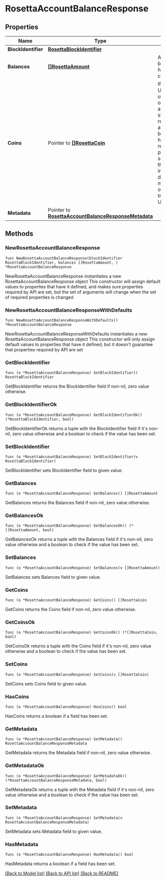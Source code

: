 # RosettaAccountBalanceResponse

## Properties

Name | Type | Description | Notes
------------ | ------------- | ------------- | -------------
**BlockIdentifier** | [**RosettaBlockIdentifier**](RosettaBlockIdentifier.md) |  | 
**Balances** | [**[]RosettaAmount**](RosettaAmount.md) | A single account balance may have multiple currencies | 
**Coins** | Pointer to [**[]RosettaCoin**](RosettaCoin.md) | If a blockchain is UTXO-based, all unspent Coins owned by an account_identifier should be returned alongside the balance. It is highly recommended to populate this field so that users of the Rosetta API implementation don&#39;t need to maintain their own indexer to track their UTXOs. | [optional] 
**Metadata** | Pointer to [**RosettaAccountBalanceResponseMetadata**](RosettaAccountBalanceResponseMetadata.md) |  | [optional] 

## Methods

### NewRosettaAccountBalanceResponse

`func NewRosettaAccountBalanceResponse(blockIdentifier RosettaBlockIdentifier, balances []RosettaAmount, ) *RosettaAccountBalanceResponse`

NewRosettaAccountBalanceResponse instantiates a new RosettaAccountBalanceResponse object
This constructor will assign default values to properties that have it defined,
and makes sure properties required by API are set, but the set of arguments
will change when the set of required properties is changed

### NewRosettaAccountBalanceResponseWithDefaults

`func NewRosettaAccountBalanceResponseWithDefaults() *RosettaAccountBalanceResponse`

NewRosettaAccountBalanceResponseWithDefaults instantiates a new RosettaAccountBalanceResponse object
This constructor will only assign default values to properties that have it defined,
but it doesn't guarantee that properties required by API are set

### GetBlockIdentifier

`func (o *RosettaAccountBalanceResponse) GetBlockIdentifier() RosettaBlockIdentifier`

GetBlockIdentifier returns the BlockIdentifier field if non-nil, zero value otherwise.

### GetBlockIdentifierOk

`func (o *RosettaAccountBalanceResponse) GetBlockIdentifierOk() (*RosettaBlockIdentifier, bool)`

GetBlockIdentifierOk returns a tuple with the BlockIdentifier field if it's non-nil, zero value otherwise
and a boolean to check if the value has been set.

### SetBlockIdentifier

`func (o *RosettaAccountBalanceResponse) SetBlockIdentifier(v RosettaBlockIdentifier)`

SetBlockIdentifier sets BlockIdentifier field to given value.


### GetBalances

`func (o *RosettaAccountBalanceResponse) GetBalances() []RosettaAmount`

GetBalances returns the Balances field if non-nil, zero value otherwise.

### GetBalancesOk

`func (o *RosettaAccountBalanceResponse) GetBalancesOk() (*[]RosettaAmount, bool)`

GetBalancesOk returns a tuple with the Balances field if it's non-nil, zero value otherwise
and a boolean to check if the value has been set.

### SetBalances

`func (o *RosettaAccountBalanceResponse) SetBalances(v []RosettaAmount)`

SetBalances sets Balances field to given value.


### GetCoins

`func (o *RosettaAccountBalanceResponse) GetCoins() []RosettaCoin`

GetCoins returns the Coins field if non-nil, zero value otherwise.

### GetCoinsOk

`func (o *RosettaAccountBalanceResponse) GetCoinsOk() (*[]RosettaCoin, bool)`

GetCoinsOk returns a tuple with the Coins field if it's non-nil, zero value otherwise
and a boolean to check if the value has been set.

### SetCoins

`func (o *RosettaAccountBalanceResponse) SetCoins(v []RosettaCoin)`

SetCoins sets Coins field to given value.

### HasCoins

`func (o *RosettaAccountBalanceResponse) HasCoins() bool`

HasCoins returns a boolean if a field has been set.

### GetMetadata

`func (o *RosettaAccountBalanceResponse) GetMetadata() RosettaAccountBalanceResponseMetadata`

GetMetadata returns the Metadata field if non-nil, zero value otherwise.

### GetMetadataOk

`func (o *RosettaAccountBalanceResponse) GetMetadataOk() (*RosettaAccountBalanceResponseMetadata, bool)`

GetMetadataOk returns a tuple with the Metadata field if it's non-nil, zero value otherwise
and a boolean to check if the value has been set.

### SetMetadata

`func (o *RosettaAccountBalanceResponse) SetMetadata(v RosettaAccountBalanceResponseMetadata)`

SetMetadata sets Metadata field to given value.

### HasMetadata

`func (o *RosettaAccountBalanceResponse) HasMetadata() bool`

HasMetadata returns a boolean if a field has been set.


[[Back to Model list]](../README.md#documentation-for-models) [[Back to API list]](../README.md#documentation-for-api-endpoints) [[Back to README]](../README.md)


